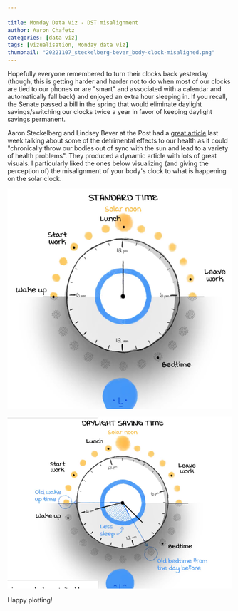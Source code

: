 ```yaml
---

title: Monday Data Viz - DST misalignment
author: Aaron Chafetz
categories: [data viz]
tags: [vizualisation, Monday data viz]
thumbnail: "20221107_steckelberg-bever_body-clock-misaligned.png"
---
```


Hopefully everyone remembered to turn their clocks back yesterday (though, this is getting harder and harder not to do when most of our clocks are tied to our phones or are "smart" and associated with a calendar and automatically fall back) and enjoyed an extra hour sleeping in. If you recall, the Senate passed a bill in the spring that would eliminate daylight savings/switching our clocks twice a year in favor of keeping daylight savings permanent. 

Aaron Steckelberg and Lindsey Bever at the Post had a [great article](https://www.washingtonpost.com/wellness/interactive/2022/permanent-standard-time-body-health-benefits/?wpisrc=nl_most&carta-url=https%3A%2F%2Fs2.washingtonpost.com%2Fcar-ln-tr%2F38436d7%2F63629000f3d9003c582244be%2F596c3eeb9bbc0f208656ffe8%2F8%2F72%2F63629000f3d9003c582244be&wp_cu=f89ffc650f6cd4fc539a3ea863db94dd%7CFDDC01D9FDC42CB0E040007F01001D98) last week talking about some of the detrimental effects to our health as it could "chronically throw our bodies out of sync with the sun and lead to a variety of health problems".  They produced a dynamic article with lots of great visuals. I particularly liked the ones below visualizing (and giving the perception of) the misalignment of your body's clock to what is happening on the solar clock. 

![image.png](/assets/images/posts/20221107_steckelberg-bever_body-clock.png)

![image.png](/assets/images/posts/20221107_steckelberg-bever_body-clock-misaligned.png)

Happy plotting!